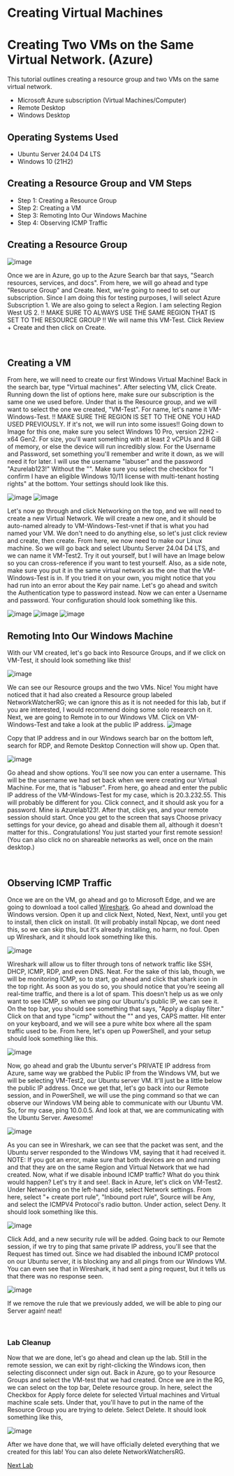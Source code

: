 

# Creating Virtual Machines
<p align="center">
</p>

<h1>Creating Two VMs on the Same Virtual Network. (Azure)</h1>
This tutorial outlines creating a resource group and two VMs on the same virtual network.<br />


- Microsoft Azure subscription (Virtual Machines/Computer)
- Remote Desktop
- Windows Desktop

<h2>Operating Systems Used </h2>

- Ubuntu Server 24.04 D4 LTS
- Windows 10 (21H2)

<h2>Creating a Resource Group and VM Steps</h2>

- Step 1: Creating a Resource Group
- Step 2: Creating a VM
- Step 3: Remoting Into Our Windows Machine
- Step 4: Observing ICMP Traffic

<h2>Creating a Resource Group</h2>

![image](https://github.com/user-attachments/assets/fec4ac63-9a48-48f2-b565-7d046611d799)

<p>
Once we are in Azure, go up to the Azure Search bar that says, "Search resources, services, and docs". From here, we will go ahead and type "Resource Group" and Create. Next, we're going to need to set our subscription. Since I am doing this for testing purposes, I will select Azure Subscription 1. We are also going to select a Region. I am selecting Region West US 2. !! MAKE SURE TO ALWAYS USE THE SAME REGION THAT IS SET TO THE RESOURCE GROUP !! We will name this VM-Test. Click Review + Create and then click on Create. 
</p>
<br />
</p>
<h2> Creating a VM </h2>
<p>
From here, we will need to create our first Windows Virtual Machine! Back in the search bar, type "Virtual machines". After selecting VM, click Create. Running down the list of options here, make sure our subscription is the same one we used before. Under that is the Resource group, and we will want to select the one we created, "VM-Test". For name, let's name it VM-Windows-Test. !! MAKE SURE THE REGION IS SET TO THE ONE YOU HAD USED PREVIOUSLY. If it's not, we will run into some issues!! Going down to Image for this one, make sure you select Windows 10 Pro, version 22H2 - x64 Gen2. For size, you'll want something with at least 2 vCPUs and 8 GiB of memory, or else the device will run incredibly slow. For the Username and Password, set something you'll remember and write it down, as we will need it for later. I will use the username "labuser" and the password "Azurelab123!" Without the "". Make sure you select the checkbox for "I confirm I have an eligible Windows 10/11 license with multi-tenant hosting rights" at the bottom. Your settings should look like this.

![image](https://github.com/user-attachments/assets/405dcb50-d3b7-46a2-a00e-f37ab29c73e3)
![image](https://github.com/user-attachments/assets/983b2ece-9748-45cf-9757-d29d0d906a85)

Let's now go through and click Networking on the top, and we will need to create a new Virtual Network. We will create a new one, and it should be auto-named already to VM-Windows-Test-vnet if that is what you had named your VM. We don't need to do anything else, so let's just click review and create, then create. From here, we now need to make our Linux machine. So we will go back and select Ubuntu Server 24.04 D4 LTS, and we can name it VM-Test2. Try it out yourself, but I will have an Image below so you can cross-reference if you want to test yourself. Also, as a side note, make sure you put it in the same virtual network as the one that the VM-Windows-Test is in. If you tried it on your own, you might notice that you had run into an error about the Key pair name. Let's go ahead and switch the Authentication type to password instead. Now we can enter a Username and password. Your configuration should look something like this. 

![image](https://github.com/user-attachments/assets/c11fe069-607b-4c8b-b23c-6960c6a37552)
![image](https://github.com/user-attachments/assets/f30f9b9f-bf8d-436c-bd09-32e9598ceb6e)
![image](https://github.com/user-attachments/assets/f407e29a-31ae-444b-8a03-a0142eb955cd)


<h2> Remoting Into Our Windows Machine </h2>
With our VM created, let's go back into Resource Groups, and if we click on VM-Test, it should look something like this!

![image](https://github.com/user-attachments/assets/d4f67752-9e54-466d-a712-ce0dc370c18f)


We can see our Resource groups and the two VMs. Nice! You might have noticed that it had also created a Resource group labeled NetworkWatcherRG; we can ignore this as it is not needed for this lab, but if you are interested, I would recommend doing some solo research on it. Next, we are going to Remote in to our Windows VM. Click on VM-Windows-Test and take a look at the public IP address.
![image](https://github.com/user-attachments/assets/d210b3a3-0181-484f-9f7c-62c919d93782)

Copy that IP address and in our Windows search bar on the bottom left, search for RDP, and Remote Desktop Connection will show up. Open that. 

![image](https://github.com/user-attachments/assets/0b0f3591-240f-4156-8602-07434021a73a)

Go ahead and show options. You'll see now you can enter a username. This will be the username we had set back when we were creating our Virtual Machine. For me, that is "labuser". From here, go ahead and enter the public IP address of the VM-Windows-Test for my case, which is 20.3.232.55. This will probably be different for you. Click connect, and it should ask you for a password. Mine is Azurelab123!. After that, click yes, and your remote session should start. Once you get to the screen that says Choose privacy settings for your device, go ahead and disable them all, although it doesn't matter for this.. Congratulations! You just started your first remote session! (You can also click no on shareable networks as well, once on the main desktop.)
 
</p>
<br />
<h2>Observing ICMP Traffic</h2>
<p>
Once we are on the VM, go ahead and go to Microsoft Edge, and we are going to download a tool called <a href="https://www.wireshark.org"> Wireshark</a>. Go ahead and download the Windows version. Open it up and click Next, Noted, Next, Next, until you get to install, then click on install. (It will probably install Npcap, we dont need this, so we can skip this, but it's already installing, no harm, no foul. Open up Wireshark, and it should look something like this. 

 ![image](https://github.com/user-attachments/assets/b6f47a56-65c4-4a7a-83b8-1429016a59f4)

Wireshark will allow us to filter through tons of network traffic like SSH, DHCP, ICMP, RDP, and even DNS. Neat. For the sake of this lab, though, we will be monitoring ICMP, so to start, go ahead and click that shark icon in the top right. As soon as you do so, you should notice that you're seeing all real-time traffic, and there is a lot of spam. This doesn't help us as we only want to see ICMP, so when we ping our Ubuntu's public IP, we can see it. On the top bar, you should see something that says, "Apply a display filter." Click on that and type "icmp" without the "" and yes, CAPS matter. Hit enter on your keyboard, and we will see a pure white box where all the spam traffic used to be. From here, let's open up PowerShell, and your setup should look something like this.

![image](https://github.com/user-attachments/assets/fd674e9d-facc-496a-ad33-e661d67dc7fb)

Now, go ahead and grab the Ubuntu server's PRIVATE IP address from Azure, same way we grabbed the Public IP from the Windows VM, but we will be selecting VM-Test2, our Ubuntu server VM. It'll just be a little below the public IP address. Once we get that, let's go back into our Remote session, and in PowerShell, we will use the ping command so that we can observe our Windows VM being able to communicate with our Ubuntu VM. So, for my case, ping 10.0.0.5. And look at that, we are communicating with the Ubuntu Server. Awesome!

![image](https://github.com/user-attachments/assets/119f77e5-8935-40d7-ba7a-030b29670417)

As you can see in Wireshark, we can see that the packet was sent, and the Ubuntu server responded to the Windows VM, saying that it had received it. NOTE: If you got an error, make sure that both devices are on and running and that they are on the same Region and Virtual Network that we had created. Now, what if we disable inbound ICMP traffic? What do you think would happen? Let's try it and see!. Back in Azure, let's click on VM-Test2. Under Networking on the left-hand side, select Network settings. From here, select "+ create port rule", "Inbound port rule", Source will be Any, and select the ICMPV4 Protocol's radio button. Under action, select Deny. It should look something like this.

![image](https://github.com/user-attachments/assets/75542a2d-a60b-47c7-b73f-8a58beaa2405)

Click Add, and a new security rule will be added. Going back to our Remote session, if we try to ping that same private IP address, you'll see that the Request has timed out. Since we had disabled the inbound ICMP protocol on our Ubuntu server, it is blocking any and all pings from our Windows VM. You can even see that in Wireshark, it had sent a ping request, but it tells us that there was no response seen.

![image](https://github.com/user-attachments/assets/ebae898a-ea07-40f1-816f-0eb22bf8d093)

If we remove the rule that we previously added, we will be able to ping our Server again! neat!
</p>
<br />

<h3>Lab Cleanup</h3>
<p>
 Now that we are done, let's go ahead and clean up the lab. Still in the remote session, we can exit by right-clicking the Windows icon, then selecting disconnect under sign out. Back in Azure, go to your Resource Groups and select the VM-test that we had created. Once we are in the RG, we can select on the top bar, Delete resource group. In here, select the Checkbox for Apply force delete for selected Virtual machines and Virtual machine scale sets. Under that, you'll have to put in the name of the Resource Group you are trying to delete. Select Delete. It should look something like this,

![image](https://github.com/user-attachments/assets/bfdb470c-1033-48f4-9c3e-6302d81dd67a)

After we have done that, we will have officially deleted everything that we created for this lab! You can also delete NetworkWatchersRG.
</p>
<p>
 <a href ="https://github.com/BrandonBassbb/Preparing_AD_Infrastucture"> Next Lab</a>
</p>
